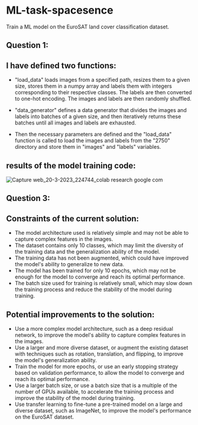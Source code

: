 # ML-task-spacesence
Train a ML model on the EuroSAT land cover classification dataset.

## Question 1:

## **I have defined two functions:**
- "load_data" loads images from a specified path, resizes them to a given size, stores them in a numpy array and labels them with integers corresponding to their respective classes. The labels are then converted to one-hot encoding. The images and labels are then randomly shuffled.

- "data_generator" defines a data generator that divides the images and labels into batches of a given size, and then iteratively returns these batches until all images and labels are exhausted.

- Then the necessary parameters are defined and the "load_data" function is called to load the images and labels from the "2750" directory and store them in "images" and "labels" variables.

## **results of the model training code:**

![Capture web_20-3-2023_224744_colab research google com](https://user-images.githubusercontent.com/128367525/226474928-33f7e0a0-c2e3-4991-873d-9d04bdb1cc89.jpeg)


## Question 3:

## **Constraints of the current solution:**

- The model architecture used is relatively simple and may not be able to capture complex features in the images.
- The dataset contains only 10 classes, which may limit the diversity of the training data and the generalization ability of the model.
- The training data has not been augmented, which could have improved the model's ability to generalize to new data.
- The model has been trained for only 10 epochs, which may not be enough for the model to converge and reach its optimal performance.
- The batch size used for training is relatively small, which may slow down the training process and reduce the stability of the model during training.

## **Potential improvements to the solution:**

- Use a more complex model architecture, such as a deep residual network, to improve the model's ability to capture complex features in the images.
- Use a larger and more diverse dataset, or augment the existing dataset with techniques such as rotation, translation, and flipping, to improve the model's generalization ability.
- Train the model for more epochs, or use an early stopping strategy based on validation performance, to allow the model to converge and reach its optimal performance.
- Use a larger batch size, or use a batch size that is a multiple of the number of GPUs available, to accelerate the training process and improve the stability of the model during training.
- Use transfer learning to fine-tune a pre-trained model on a large and diverse dataset, such as ImageNet, to improve the model's performance on the EuroSAT dataset.
